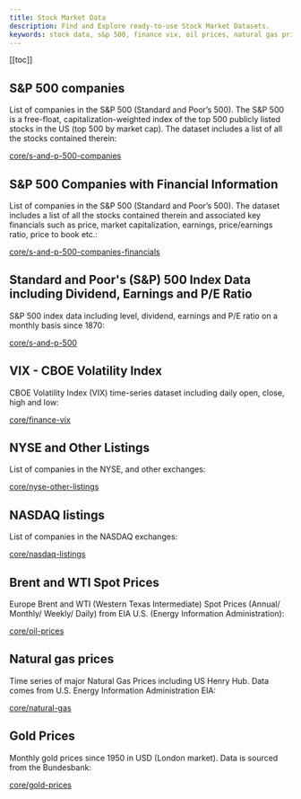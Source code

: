 ```yaml
---
title: Stock Market Data
description: Find and Explore ready-to-use Stock Market Datasets.
keywords: stock data, s&p 500, finance vix, oil prices, natural gas prices, gold prices, nyse listings, nasdaq listings
---
```


[[toc]]

## S&P 500 companies

List of companies in the S&P 500 (Standard and Poor’s 500). The S&P 500 is a free-float, capitalization-weighted index of the top 500 publicly listed stocks in the US (top 500 by market cap). The dataset includes a list of all the stocks contained therein:

[core/s-and-p-500-companies](/core/s-and-p-500-companies)

## S&P 500 Companies with Financial Information

List of companies in the S&P 500 (Standard and Poor’s 500). The dataset includes a list of all the stocks contained therein and associated key financials such as price, market capitalization, earnings, price/earnings ratio, price to book etc.:

[core/s-and-p-500-companies-financials](/core/s-and-p-500-companies-financials)

## Standard and Poor's (S&P) 500 Index Data including Dividend, Earnings and P/E Ratio

S&P 500 index data including level, dividend, earnings and P/E ratio on a monthly basis since 1870:

[core/s-and-p-500](/core/s-and-p-500)

## VIX - CBOE Volatility Index

CBOE Volatility Index (VIX) time-series dataset including daily open, close, high and low:

[core/finance-vix](/core/finance-vix)

## NYSE and Other Listings

List of companies in the NYSE, and other exchanges:

[core/nyse-other-listings](/core/nyse-other-listings)

## NASDAQ listings

List of companies in the NASDAQ exchanges:

[core/nasdaq-listings](/core/nasdaq-listings)

## Brent and WTI Spot Prices

Europe Brent and WTI (Western Texas Intermediate) Spot Prices (Annual/ Monthly/ Weekly/ Daily) from EIA U.S. (Energy Information Administration):

[core/oil-prices](/core/oil-prices)

## Natural gas prices

Time series of major Natural Gas Prices including US Henry Hub. Data comes from U.S. Energy Information Administration EIA:

[core/natural-gas](/core/natural-gas)

## Gold Prices

Monthly gold prices since 1950 in USD (London market). Data is sourced from the Bundesbank:

[core/gold-prices](/core/gold-prices)
